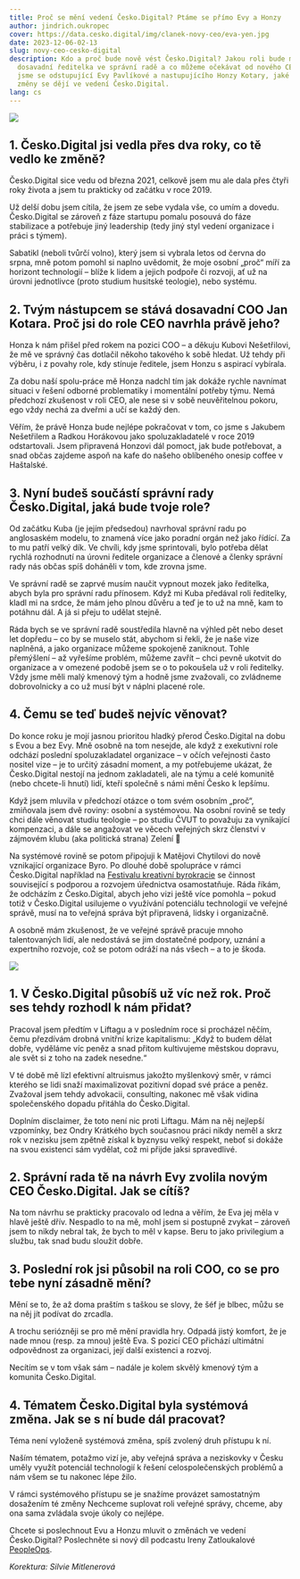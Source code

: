 ```yaml
---
title: Proč se mění vedení Česko.Digital? Ptáme se přímo Evy a Honzy
author: jindrich.oukropec
cover: https://data.cesko.digital/img/clanek-novy-ceo/eva-yen.jpg
date: 2023-12-06-02-13
slug: novy-ceo-cesko-digital
description: Kdo a proč bude nově vést Česko.Digital? Jakou roli bude mít
  dosavadní ředitelka ve správní radě a co můžeme očekávat od nového CEO? Ptali
  jsme se odstupující Evy Pavlíkové a nastupujícího Honzy Kotary, jaké že to
  změny se dějí ve vedení Česko.Digital.
lang: cs
---
```

![](https://data.cesko.digital/img/clanek-novy-ceo/eva.jpg)

## 1. Česko.Digital jsi vedla přes dva roky, co tě vedlo ke změně?

Česko.Digital sice vedu od března 2021, celkově jsem mu ale dala přes čtyři roky života a jsem tu prakticky od začátku v roce 2019. 

Už delší dobu jsem cítila, že jsem ze sebe vydala vše, co umím a dovedu. Česko.Digital se zároveň z fáze startupu pomalu posouvá do fáze stabilizace a potřebuje jiný leadership (tedy jiný styl vedení organizace i práci s týmem).

Sabatikl (neboli tvůrčí volno), který jsem si vybrala letos od června do srpna, mně potom pomohl si naplno uvědomit, že moje osobní „proč“ míří za horizont technologií – blíže k lidem a jejich podpoře či rozvoji, ať už na úrovni jednotlivce (proto studium husitské teologie), nebo systému.

## 2. Tvým nástupcem se stává dosavadní COO Jan Kotara. Proč jsi do role CEO navrhla právě jeho?

Honza k nám přišel před rokem na pozici COO – a děkuju Kubovi Nešetřilovi, že mě ve správný čas dotlačil někoho takového k sobě hledat. Už tehdy při výběru, i z povahy role, kdy stínuje ředitele, jsem Honzu s aspirací vybírala. 

Za dobu naší spolu-práce mě Honza nadchl tím jak dokáže rychle navnímat situaci v řešení odborné problematiky i momentální potřeby týmu. Nemá předchozí zkušenost v roli CEO, ale nese si v sobě neuvěřitelnou pokoru, ego vždy nechá za dveřmi a učí se každý den.

Věřím, že právě Honza bude nejlépe pokračovat v tom, co jsme s Jakubem Nešetřilem a Radkou Horákovou jako spoluzakladatelé v roce 2019 odstartovali. Jsem připravená Honzovi dál pomoct, jak bude potřebovat, a snad občas zajdeme aspoň na kafe do našeho oblíbeného onesip coffee v Haštalské.

## 3. Nyní budeš součástí správní rady Česko.Digital, jaká bude tvoje role?

Od začátku Kuba (je jejím předsedou) navrhoval správní radu po anglosaském modelu, to znamená více jako poradní orgán než jako řídící. Za to mu patří velký dík. Ve chvíli, kdy jsme sprintovali, bylo potřeba dělat rychlá rozhodnutí na úrovni ředitele organizace a členové a členky správní rady nás občas spíš doháněli v tom, kde zrovna jsme.

Ve správní radě se zaprvé musím naučit vypnout mozek jako ředitelka, abych byla pro správní radu přínosem. Když mi Kuba předával roli ředitelky, kladl mi na srdce, že mám jeho plnou důvěru a teď je to už na mně, kam to potáhnu dál. A já si přeju to udělat stejně.

Ráda bych se ve správní radě soustředila hlavně na výhled pět nebo deset let dopředu – co by se muselo stát, abychom si řekli, že je naše vize naplněná, a jako organizace můžeme spokojeně zaniknout. Tohle přemýšlení – až vyřešíme problém, můžeme zavřít – chci pevně ukotvit do organizace a v omezené podobě jsem se o to pokoušela už v roli ředitelky. Vždy jsme měli malý kmenový tým a hodně jsme zvažovali, co zvládneme dobrovolnicky a co už musí být v náplni placené role. 

## 4. Čemu se teď budeš nejvíc věnovat?

Do konce roku je mojí jasnou prioritou hladký přerod Česko.Digital na dobu s Evou a bez Evy. Mně osobně na tom nesejde, ale když z exekutivní role odchází poslední spoluzakladatel organizace – v očích veřejnosti často nositel vize – je to určitý zásadní moment, a my potřebujeme ukázat, že Česko.Digital nestojí na jednom zakladateli, ale na týmu a celé komunitě (nebo chcete-li hnutí) lidí, kteří společně s námi mění Česko k lepšímu.

Když jsem mluvila v předchozí otázce o tom svém osobním „proč“, zmiňovala jsem dvě roviny: osobní a systémovou. Na osobní rovině se tedy chci dále věnovat studiu teologie – po studiu ČVUT to považuju za vynikající kompenzaci, a dále se angažovat ve věcech veřejných skrz členství v zájmovém klubu (aka politická strana) Zelení 🙂

Na systémové rovině se potom připojuji k Matějovi Chytilovi do nově vznikající organizace Byro. Po dlouhé době spolupráce v rámci Česko.Digital například na [Festivalu kreativní byrokracie](https://creativebureaucracy.cz) se činnost související s podporou a rozvojem úřednictva osamostatňuje. Ráda říkám, že odcházím z Česko.Digital, abych jeho vizi ještě více pomohla – pokud totiž v Česko.Digital usilujeme o využívání potenciálu technologií ve veřejné správě, musí na to veřejná správa být připravená, lidsky i organizačně.

A osobně mám zkušenost, že ve veřejné správě pracuje mnoho talentovaných lidí, ale nedostává se jim dostatečné podpory, uznání a expertního rozvoje, což se potom odráží na nás všech – a to je škoda.

![](https://data.cesko.digital/img/clanek-novy-ceo/yen.jpg)

## 1. V Česko.Digital působíš už víc než rok. Proč ses tehdy rozhodl k nám přidat?

Pracoval jsem předtím v Liftagu a v posledním roce si procházel něčím, čemu přezdívám drobná vnitřní krize kapitalismu: „Když to budem dělat dobře, vyděláme víc peněz a snad přitom kultivujeme městskou dopravu, ale svět si z toho na zadek nesedne.“ 

V té době mě lízl efektivní altruismus jakožto myšlenkový směr, v rámci kterého se lidi snaží maximalizovat pozitivní dopad své práce a peněz. Zvažoval jsem tehdy advokacii, consulting, nakonec mě však vidina společenského dopadu přitáhla do Česko.Digital. 

Doplním disclaimer, že toto není nic proti Liftagu. Mám na něj nejlepší vzpomínky, bez Ondry Krátkého bych současnou práci nikdy neměl a skrz rok v nezisku jsem zpětně získal k byznysu velký respekt, neboť si dokáže na svou existenci sám vydělat, což mi přijde jaksi spravedlivé. 

## 2. Správní rada tě na návrh Evy zvolila novým CEO Česko.Digital. Jak se cítíš?

Na tom návrhu se prakticky pracovalo od ledna a věřím, že Eva jej měla v hlavě ještě dřív. Nespadlo to na mě, mohl jsem si postupně zvykat – zároveň jsem to nikdy nebral tak, že bych to měl v kapse. Beru to jako privilegium a službu, tak snad budu sloužit dobře. 

## 3. Poslední rok jsi působil na roli COO, co se pro tebe nyní zásadně mění?

Mění se to, že až doma praštím s taškou se slovy, že šéf je blbec, můžu se na něj jít podívat do zrcadla. 

A trochu seriózněji se pro mě mění pravidla hry. Odpadá jistý komfort, že je nade mnou (resp. za mnou) ještě Eva. S pozicí CEO přichází ultimátní odpovědnost za organizaci, její další existenci a rozvoj. 

Necítím se v tom však sám – nadále je kolem skvělý kmenový tým a komunita Česko.Digital. 

## 4. Tématem Česko.Digital byla systémová změna. Jak se s ní bude dál pracovat?

Téma není vyloženě systémová změna, spíš zvolený druh přístupu k ní. 

Naším tématem, potažmo vizí je, aby veřejná správa a neziskovky v Česku uměly využít potenciál technologií k řešení celospolečenských problémů a nám všem se tu nakonec lépe žilo. 

V rámci systémového přístupu se je snažíme provázet samostatným dosažením té změny Nechceme suplovat roli veřejné správy, chceme, aby ona sama zvládala svoje úkoly co nejlépe.



Chcete si poslechnout Evu a Honzu mluvit o změnách ve vedení Česko.Digital? Poslechněte si nový díl podcastu Ireny Zatloukalové [PeopleOps](https://peopleops.buzzsprout.com/).

*Korektura: Silvie Mitlenerová*